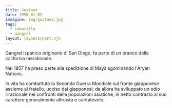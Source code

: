 ```yaml
---
title: Gustavo
date: 1956-01-01
immagine: img/gustavo.jpg
tags:
  - camarilla
  - gangrel
layout: layouts/post.njk
---
```


Gangrel ispanico originario di San Diego, fa parte di un branco della california meridionale.

Nel 1957 ha preso parte alla spedizione di Maya sgominando l'Aryan Nations.

In vita ha combattuto la Seconda Guerra Mondiale sul fronte giapponese assieme al fratello, ucciso dai giapponesi: da allora ha sviluppato un odio irrazionale nei confronti delle popolazioni asiatiche, in netto contrasto al suo carattere generalmente altruista e caritatevole. 

